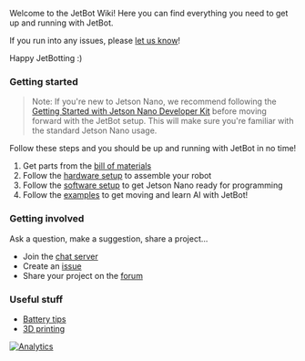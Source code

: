 Welcome to the JetBot Wiki!  Here you can find everything you need to get up and running with JetBot. 

If you run into any issues, please [let us know](https://github.com/NVIDIA-AI-IOT-private/jetbot/issues)!

Happy JetBotting :)

### Getting started

> Note:  If you're new to Jetson Nano, we recommend following the [Getting Started with Jetson Nano Developer Kit](https://developer.nvidia.com/embedded/learn/get-started-jetson-nano-devkit) before moving forward with the JetBot setup.  This will make sure you're familiar with the standard Jetson Nano usage.

Follow these steps and you should be up and running with JetBot in no time!

1. Get parts from the [bill of materials](bill-of-materials)
2. Follow the [hardware setup](hardware-setup) to assemble your robot
3. Follow the [software setup](software-setup) to get Jetson Nano ready for programming
4. Follow the [examples](examples) to get moving and learn AI with JetBot!

### Getting involved

Ask a question, make a suggestion, share a project...

* Join the [chat server](https://discord.gg/Ady6NtF)
* Create an [issue](https://github.com/NVIDIA-AI-IOT-private/jetbot/issues)
* Share your project on the [forum](https://devtalk.nvidia.com/default/board/139/jetson-embedded-systems/)

### Useful stuff

* [Battery tips](battery-tips)
* [3D printing](3D-printing)

[![Analytics](https://ga-beacon.appspot.com/UA-135919510-1/jetbot/wiki/Home?pixel)](https://github.com/igrigorik/ga-beacon)